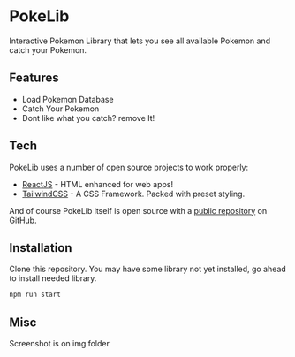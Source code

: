 # PokeLib
Interactive Pokemon Library that lets you see all available Pokemon 
and catch your Pokemon.

## Features

- Load Pokemon Database
- Catch Your Pokemon 
- Dont like what you catch? remove It!

## Tech

PokeLib uses a number of open source projects to work properly:

- [ReactJS] - HTML enhanced for web apps!
- [TailwindCSS] - A CSS Framework. Packed with preset styling.

And of course PokeLib itself is open source with a [public repository][dill]
 on GitHub.
 
## Installation
 Clone this repository. 
 You may have some library not yet installed, go ahead to install needed library.
 
 ```sh
npm run start
```
## Misc
Screenshot is on img folder

[reactjs]: <https://react.dev/>
[tailwindcss]: <https://tailwindcss.com/>
[dill]: <https://github.com/argasam/PokeLibrary>
